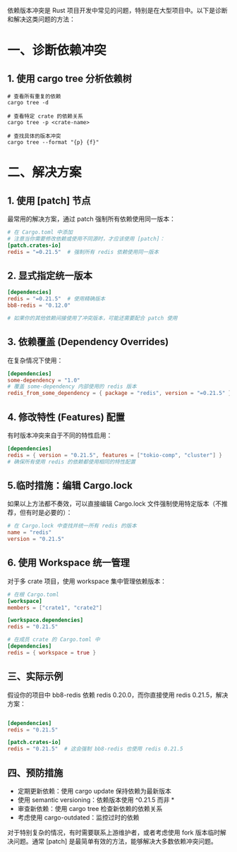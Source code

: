 依赖版本冲突是 Rust 项目开发中常见的问题，特别是在大型项目中。以下是诊断和解决这类问题的方法：

# 一、诊断依赖冲突

## 1. 使用 cargo tree 分析依赖树

```shell
# 查看所有重复的依赖
cargo tree -d

# 查看特定 crate 的依赖关系
cargo tree -p <crate-name>

# 查找具体的版本冲突
cargo tree --format "{p} {f}"
```

# 二、解决方案

## 1. 使用 [patch] 节点

最常用的解决方案，通过 patch 强制所有依赖使用同一版本：



```toml
# 在 Cargo.toml 中添加
# 注意当你需要修改依赖或使用不同源时，才应该使用 [patch]：
[patch.crates-io]
redis = "=0.21.5"  # 强制所有 redis 依赖使用同一版本
```

## 2. 显式指定统一版本

```toml
[dependencies]
redis = "=0.21.5"  # 使用精确版本
bb8-redis = "0.12.0"

# 如果你的其他依赖间接使用了冲突版本，可能还需要配合 patch 使用
```


## 3. 依赖覆盖 (Dependency Overrides)

在复杂情况下使用：
```toml
[dependencies]
some-dependency = "1.0"
# 覆盖 some-dependency 内部使用的 redis 版本
redis_from_some_dependency = { package = "redis", version = "=0.21.5" }
```

## 4. 修改特性 (Features) 配置

有时版本冲突来自于不同的特性启用：
```toml
[dependencies]
redis = { version = "0.21.5", features = ["tokio-comp", "cluster"] }
# 确保所有使用 redis 的依赖都使用相同的特性配置

```

## 5.临时措施：编辑 Cargo.lock

如果以上方法都不奏效，可以直接编辑 Cargo.lock 文件强制使用特定版本（不推荐，但有时是必要的）：

```toml
# 在 Cargo.lock 中查找并统一所有 redis 的版本
name = "redis"
version = "0.21.5"
```

## 6. 使用 Workspace 统一管理

对于多 crate 项目，使用 workspace 集中管理依赖版本：

```toml
# 在根 Cargo.toml
[workspace]
members = ["crate1", "crate2"]

[workspace.dependencies]
redis = "0.21.5"

# 在成员 crate 的 Cargo.toml 中
[dependencies]
redis = { workspace = true }
```

## 三、实际示例

假设你的项目中 bb8-redis 依赖 redis 0.20.0，而你直接使用 redis 0.21.5，解决方案：
```toml

[dependencies]
redis = "0.21.5"

[patch.crates-io]
redis = "0.21.5"  # 这会强制 bb8-redis 也使用 redis 0.21.5
```

## 四、预防措施

- 定期更新依赖：使用 cargo update 保持依赖为最新版本
- 使用 semantic versioning：依赖版本使用 ^0.21.5 而非 *
- 审查新依赖：使用 cargo tree 检查新依赖的依赖关系
- 考虑使用 cargo-outdated：监控过时的依赖

对于特别复杂的情况，有时需要联系上游维护者，或者考虑使用 fork 版本临时解决问题。通常 [patch] 是最简单有效的方法，能够解决大多数依赖冲突问题。

